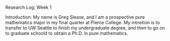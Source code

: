 Research Log: Week 1

Introduction:
My name is Greg Slease, and I am a prospective pure mathematics major in my final quarter at Pierce College. My intnetion is to transfer to UW Seattle to finish my undergraduate degree, and then to go on to graduate schoold to obtain a Ph.D. in pure mathematics.
